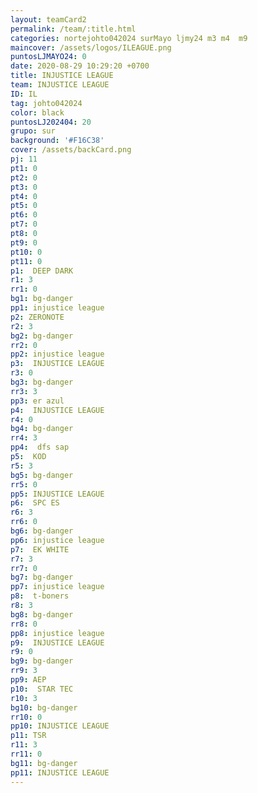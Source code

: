 ```yaml
---
layout: teamCard2
permalink: /team/:title.html
categories: nortejohto042024 surMayo ljmy24 m3 m4  m9 
maincover: /assets/logos/ILEAGUE.png
puntosLJMAYO24: 0
date: 2020-08-29 10:29:20 +0700
title: INJUSTICE LEAGUE
team: INJUSTICE LEAGUE
ID: IL
tag: johto042024
color: black
puntosLJ202404: 20
grupo: sur
background: '#F16C38'
cover: /assets/backCard.png
pj: 11
pt1: 0
pt2: 0
pt3: 0
pt4: 0
pt5: 0
pt6: 0
pt7: 0
pt8: 0
pt9: 0
pt10: 0
pt11: 0
p1:  DEEP DARK
r1: 3
rr1: 0
bg1: bg-danger
pp1: injustice league
p2: ZERONOTE
r2: 3
bg2: bg-danger
rr2: 0
pp2: injustice league
p3:  INJUSTICE LEAGUE
r3: 0
bg3: bg-danger
rr3: 3
pp3: er azul
p4:  INJUSTICE LEAGUE
r4: 0
bg4: bg-danger
rr4: 3
pp4:  dfs sap
p5:  KOD
r5: 3
bg5: bg-danger
rr5: 0
pp5: INJUSTICE LEAGUE
p6:  SPC ES
r6: 3
rr6: 0
bg6: bg-danger
pp6: injustice league
p7:  EK WHITE
r7: 3
rr7: 0
bg7: bg-danger
pp7: injustice league
p8:  t-boners
r8: 3
bg8: bg-danger
rr8: 0
pp8: injustice league
p9:  INJUSTICE LEAGUE
r9: 0
bg9: bg-danger
rr9: 3
pp9: AEP
p10:  STAR TEC
r10: 3
bg10: bg-danger
rr10: 0
pp10: INJUSTICE LEAGUE
p11: TSR
r11: 3
rr11: 0
bg11: bg-danger
pp11: INJUSTICE LEAGUE
---
```



